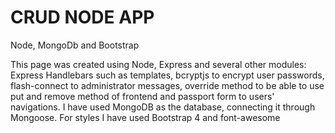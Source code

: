 # CRUD NODE APP

Node, MongoDb and Bootstrap

This page was created using Node, Express and several other modules: Express Handlebars such as templates, bcryptjs to encrypt user passwords, flash-connect to administrator messages, override method to be able to use put and remove method of frontend and passport form to users' navigations.
I have used MongoDB as the database, connecting it through Mongoose.
For styles I have used Bootstrap 4 and font-awesome
